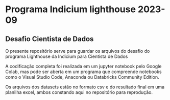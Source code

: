 # Programa Indicium lighthouse 2023-09

## Desafio Cientista de Dados

O presente repositório serve para guardar os arquivos do desafio do programa Lighthouse da Indicium para Cientista de Dados

A codificação completa foi realizada em um jupyter notebook pelo Google Colab, mas pode ser aberta em um programa que compreende notebooks como o Visual Studio Code, 
Anaconda ou Databricks Community Edition.

Os arquivos dos datasets estão no formato csv e do resultado final em uma planilha excel, ambos constando aqui no repositório para reprodução.
